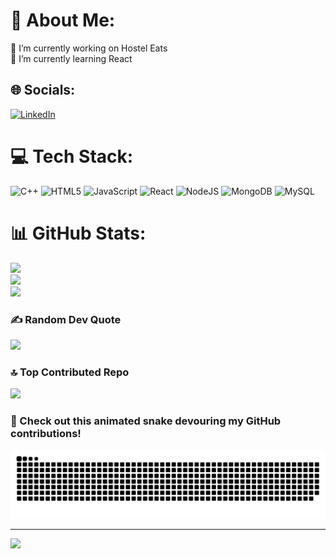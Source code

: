 # 💫 About Me:
🔭 I’m currently working on Hostel Eats<br>🌱 I’m currently learning React 

## 🌐 Socials:
[![LinkedIn](https://img.shields.io/badge/LinkedIn-%230077B5.svg?logo=linkedin&logoColor=white)](https://linkedin.com/in/devanshsharma4520) 

# 💻 Tech Stack:
![C++](https://img.shields.io/badge/c++-%2300599C.svg?style=for-the-badge&logo=c%2B%2B&logoColor=white) ![HTML5](https://img.shields.io/badge/html5-%23E34F26.svg?style=for-the-badge&logo=html5&logoColor=white) ![JavaScript](https://img.shields.io/badge/javascript-%23323330.svg?style=for-the-badge&logo=javascript&logoColor=%23F7DF1E) ![React](https://img.shields.io/badge/react-%2320232a.svg?style=for-the-badge&logo=react&logoColor=%2361DAFB) ![NodeJS](https://img.shields.io/badge/node.js-6DA55F?style=for-the-badge&logo=node.js&logoColor=white) ![MongoDB](https://img.shields.io/badge/MongoDB-%234ea94b.svg?style=for-the-badge&logo=mongodb&logoColor=white) ![MySQL](https://img.shields.io/badge/mysql-4479A1.svg?style=for-the-badge&logo=mysql&logoColor=white)

# 📊 GitHub Stats:
![](https://github-readme-stats.vercel.app/api?username=DevanshSharmaCodes&theme=gotham&hide_border=false&include_all_commits=false&count_private=false)<br/>
![](https://github-readme-streak-stats.herokuapp.com/?user=DevanshSharmaCodes&theme=gotham&hide_border=false)<br/>
![](https://github-readme-stats.vercel.app/api/top-langs/?username=DevanshSharmaCodes&theme=gotham&hide_border=false&include_all_commits=false&count_private=false&layout=compact)

### ✍️ Random Dev Quote
![](https://quotes-github-readme.vercel.app/api?type=horizontal&theme=radical)

### 🔝 Top Contributed Repo
![](https://github-contributor-stats.vercel.app/api?username=DevanshSharmaCodes&limit=5&theme=dark&combine_all_yearly_contributions=true)

### 🐍 Check out this animated snake devouring my GitHub contributions!
![snake gif](https://github.com/DevanshSharmaCodes/DevanshSharmaCodes/blob/output/github-contribution-grid-snake-dark.svg)

---
[![](https://visitcount.itsvg.in/api?id=DevanshSharmaCodes&icon=0&color=0)](https://visitcount.itsvg.in)


